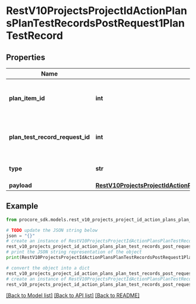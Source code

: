 # RestV10ProjectsProjectIdActionPlansPlanTestRecordsPostRequest1PlanTestRecord


## Properties

Name | Type | Description | Notes
------------ | ------------- | ------------- | -------------
**plan_item_id** | **int** | ID of the associated Action Plan Control Activity | 
**plan_test_record_request_id** | **int** | ID of the associated Action Plan Test Record Request | 
**type** | **str** | Action Plan Test Record Type | 
**payload** | [**RestV10ProjectsProjectIdActionPlansPlanTestRecordsPostRequest1PlanTestRecordPayload**](RestV10ProjectsProjectIdActionPlansPlanTestRecordsPostRequest1PlanTestRecordPayload.md) |  | 

## Example

```python
from procore_sdk.models.rest_v10_projects_project_id_action_plans_plan_test_records_post_request1_plan_test_record import RestV10ProjectsProjectIdActionPlansPlanTestRecordsPostRequest1PlanTestRecord

# TODO update the JSON string below
json = "{}"
# create an instance of RestV10ProjectsProjectIdActionPlansPlanTestRecordsPostRequest1PlanTestRecord from a JSON string
rest_v10_projects_project_id_action_plans_plan_test_records_post_request1_plan_test_record_instance = RestV10ProjectsProjectIdActionPlansPlanTestRecordsPostRequest1PlanTestRecord.from_json(json)
# print the JSON string representation of the object
print(RestV10ProjectsProjectIdActionPlansPlanTestRecordsPostRequest1PlanTestRecord.to_json())

# convert the object into a dict
rest_v10_projects_project_id_action_plans_plan_test_records_post_request1_plan_test_record_dict = rest_v10_projects_project_id_action_plans_plan_test_records_post_request1_plan_test_record_instance.to_dict()
# create an instance of RestV10ProjectsProjectIdActionPlansPlanTestRecordsPostRequest1PlanTestRecord from a dict
rest_v10_projects_project_id_action_plans_plan_test_records_post_request1_plan_test_record_from_dict = RestV10ProjectsProjectIdActionPlansPlanTestRecordsPostRequest1PlanTestRecord.from_dict(rest_v10_projects_project_id_action_plans_plan_test_records_post_request1_plan_test_record_dict)
```
[[Back to Model list]](../README.md#documentation-for-models) [[Back to API list]](../README.md#documentation-for-api-endpoints) [[Back to README]](../README.md)


